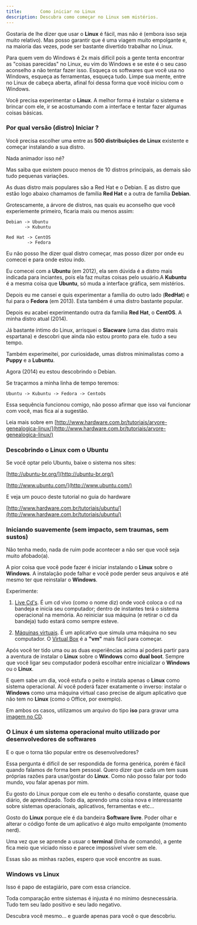 ```yaml
---
title:       Como iniciar no Linux
description: Descubra como começar no Linux sem mistérios.
---
```


Gostaria de lhe dizer que usar o __Linux__ é fácil, mas não é (embora isso seja muito relativo). Mas posso garantir que é
uma viagem muito empolgante e, na maioria das vezes, pode ser bastante divertido trabalhar no Linux.

Para quem vem do Windows é 2x mais difícil pois a gente tenta encontrar as "coisas parecidas" no Linux, eu vim do Windows
e se este é o seu caso aconselho a não tentar fazer isso. Esqueça os softwares que você usa no Windows, esqueça as 
ferramentas, esqueça tudo. Limpe sua mente, entre no Linux de cabeça aberta, afinal foi dessa forma que você iniciou com
o Windows.

Você precisa experimentar o __Linux__. A melhor forma é instalar o sistema e brincar com ele, ir se acostumando com a 
interface e tentar fazer algumas coisas básicas.



### Por qual versão (distro) Iniciar ?


Você precisa escolher uma entre as __500 distribuições de Linux__ existente e começar instalando a sua distro.

Nada animador isso né?

Mas saiba que existem pouco menos de 10 distros principais, as demais são tudo pequenas variações.

As duas distro mais populares são a Red Hat e o Debian. E as distro que estão logo abaixo chamamos de família __Red Hat__ 
e a outra de família __Debian__.

Grotescamente, a árvore de distros, nas quais eu aconselho que você experiemente primeiro, ficaria mais ou menos assim:

    Debian -> Ubuntu
           -> Kubuntu

    Red Hat -> CentOS
            -> Fedora

Eu não posso lhe dizer qual distro começar, mas posso dizer por onde eu comecei e para onde estou indo.

Eu comecei com a __Ubuntu__ (em 2012), ela sem dúvida é a distro mais indicada para inciantes, pois ela faz muitas 
coisas pelo usuário.A __Kubuntu__ é a mesma coisa que __Ubuntu__, só muda a interface gráfica, sem mistérios.

Depois eu me cansei e quis experimentar a família do outro  lado (__RedHat__) e fui para o __Fedora__ (em 2013). Esta também
é uma distro bastante popular.

Depois eu acabei experimentando outra da família __Red Hat__, o __CentOS__. A minha distro atual (2014).

Já bastante íntimo do Linux, arrisquei o __Slacware__ (uma das distro mais espartana) e descobri que ainda não estou pronto
para ele. tudo a seu tempo.

Também experimeitei, por curiosidade, umas distros minimalistas como a __Puppy__ e a __Lubuntu__.

Agora (2014) eu estou descobrindo o Debian.

Se traçarmos a minha linha de tempo teremos:

    Ubuntu -> Kubuntu -> Fedora -> CentoOs

Essa sequência funcionou comigo, não posso afirmar que isso vai funcionar com você, mas fica aí a sugestão.

Leia mais sobre em [http://www.hardware.com.br/tutoriais/arvore-genealogica-linux/](http://www.hardware.com.br/tutoriais/arvore-genealogica-linux/)



### Descobrindo o Linux com o Ubuntu

Se você optar pelo Ubuntu, baixe o sistema nos sites:

[http://ubuntu-br.org/](http://ubuntu-br.org/)

[http://www.ubuntu.com/](http://www.ubuntu.com/)

E veja um pouco deste tutorial no guia do hardware

[http://www.hardware.com.br/tutoriais/ubuntu/](http://www.hardware.com.br/tutoriais/ubuntu/)


### Iniciando suavemente (sem impacto, sem traumas, sem sustos)

Não tenha medo, nada de ruim pode acontecer a não ser que você seja muito afobado(a).

A pior coisa que você pode fazer é iniciar instalando o __Linux__ sobre o __Windows__. A instalação pode falhar e você 
pode perder seus arquivos e até mesmo ter que reinstalar o __Windows__.

Experimente:

1. [Live Cd's](http://pt.wikipedia.org/wiki/Live_CD). É um cd vivo (como o nome diz) onde você coloca o cd na bandeja e inicia seu computador; dentro de instantes terá o sistema operacional na memória. Ao reiniciar sua máquina (e retirar o cd da bandeja) tudo estará como sempre esteve.

2. [Máquinas virtuais](http://en.wikipedia.org/wiki/List_of_live_CDs). É um aplicativo que simula uma 
máquina no seu computador. O [Virtual Box](https://www.virtualbox.org/) é a __"vm"__  mais fácil para começar.

Após você ter tido uma ou as duas experiências acima aí poderá partir para a aventura de instalar o __Linux__ sobre o 
__Windows__ como __dual boot__. Sempre que você ligar seu computador poderá escolhar entre inicializar o __Windows__ ou 
o __Linux__.

E quem sabe um dia, você estufa o peito e instala apenas o __Linux__ como sistema operacional. Aí você poderá fazer 
exatamente o inverso: instalar o __Windows__ como uma máquina virtual caso precise de algum aplicativo que não tem no 
__Linux__ (como o Office, por exemplo).

Em ambos os casos, utilizamos um arquivo do tipo __iso__ para gravar uma [imagem no CD](/linux/imagem-cd-iso/).


### O Linux é um sistema operacional muito utilizado por desenvolvedores de softwares

E o que o torna tão popular entre os desenvolvedores?

Essa pergunta é difícil de ser respondida de forma genérica, porém é fácil quando falamos de forma bem pessoal. Quero
dizer que cada um tem suas próprias razões para usar/gostar do __Linux__. Como não posso falar por todo mundo, vou falar 
apenas por mim.

Eu gosto do Linux porque com ele eu tenho o desafio constante, quase que diário, de aprendizado. Todo dia, aprendo uma 
coisa nova e interessante sobre sistemas operacionais, aplicativos, ferramentas e etc...

Gosto do __Linux__ porque ele é da bandeira __Software livre__. Poder olhar e alterar o código fonte de um  aplicativo é
algo muito empolgante (momento nerd).

Uma vez que se aprende a usuar o __terminal__ (linha de comando), a gente fica meio que viciado nisso e parece impossível
viver sem ele.

Essas são as minhas razões, espero que você encontre as suas.



### Windows vs Linux

Isso é papo de estagiário, pare com essa criancice.

Toda comparação entre sistemas é injusta é no mínimo desnecessária.
Tudo tem seu lado positivo e seu lado negativo.

Descubra você mesmo... e guarde apenas para você o que descobriu.
